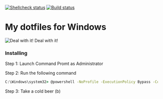 [![Shellcheck status](https://travis-ci.org/velo/.files.svg?branch=master)](https://travis-ci.org/velo/.files)
[![Build status](https://ci.appveyor.com/api/projects/status/aps6f8343iayc2p2/branch/master?svg=true)](https://ci.appveyor.com/project/velo/files/branch/master)

# My dotfiles for Windows
![Deal with it!](http://memesvault.com/wp-content/uploads/Deal-With-It-Sunglasses-01.png)
Deal with it!


### Installing

Step 1: Launch Command Promt as Administrator

Step 2: Run the following command
```cmd
C:\Windows\system32> @powershell -NoProfile -ExecutionPolicy Bypass -Command "iex ((new-object net.webclient).DownloadString('https://raw.githubusercontent.com/velo/.files/master/bootstrap.ps1'))"
```

Step 3: Take a cold beer (b)

